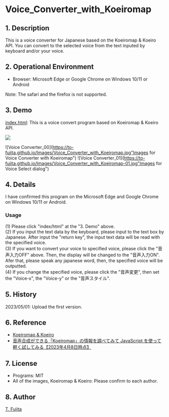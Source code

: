 # Voice_Converter_with_Koeiromap

## 1. Description
This is a voice converter for Japanese based on the Koeiromap & Koeiro API. You can convert to the selected voice from the text inputed by keyboard and/or your voice.  

## 2. Operational Environment
- Browser: Microsoft Edge or Google Chrome on Windows 10/11 or Android

Note: The safari and the firefox is not supported.

## 3. Demo
[index.html](https://to-fujita.github.io/Voice_Converter_with_Koeiromap/index.html): This is a voice convert program based on Koeiromap & Koeiro API.
  
<a href="https://to-fujita.github.io/Voice_Converter_with_Koeiromap/index.html"><img src="https://to-fujita.github.io/Images/Voice_Converter_with_Koeiromap.jpg"></a>
  
![Voice Converter_00](https://to-fujita.github.io/Images/Voice_Converter_with_Koeiromap.jpg"Images for Voice Converter with Koeiromap")
![Voice Converter_01](https://to-fujita.github.io/Images/Voice_Converter_with_Koeiromap-01.jpg"Images for Voice Select dialog")

## 4. Details
I have confirmed this program on the Microsoft Edge and Google Chrome on Windows 10/11 or Android.  

### Usage
(1) Please click "index/html" at the "3. Demo" above.  
(2) If you input the text data by the keyboard, please input to the text box by Japanese. After input the "return key", the input text data will be read with the specified voice.  
(3) If you want to convert your voice to specified voice, please click the "音声入力OFF" above. Then, the display will be changed to the "音声入力ON". Afer that, please speak any japanese word, then, the specified voice will be outputted.  
(4) If you change the specified voice, please click the "音声変更", then set the "Voice-x", the "Voice-y" or the "音声スタイル".
  
## 5. History
2023/05/01: Upload the first version.  
  
## 6. Reference
- [Koeiromap & Koeiro](http://koeiromap.rinna.jp/)
- [音声合成ができる「Koeiromap」の情報を調べてみて JavaScript を使って軽く試してみる【2023年4月8日時点】](https://qiita.com/youtoy/items/258ac8ed5313f64402a3)

  
## 7. License
- Programs: MIT
- All of the images, Koeiromap & Koeiro: Please confirm to each author.
  
## 8. Author
[T. Fujita](https://github.com/To-Fujita)
